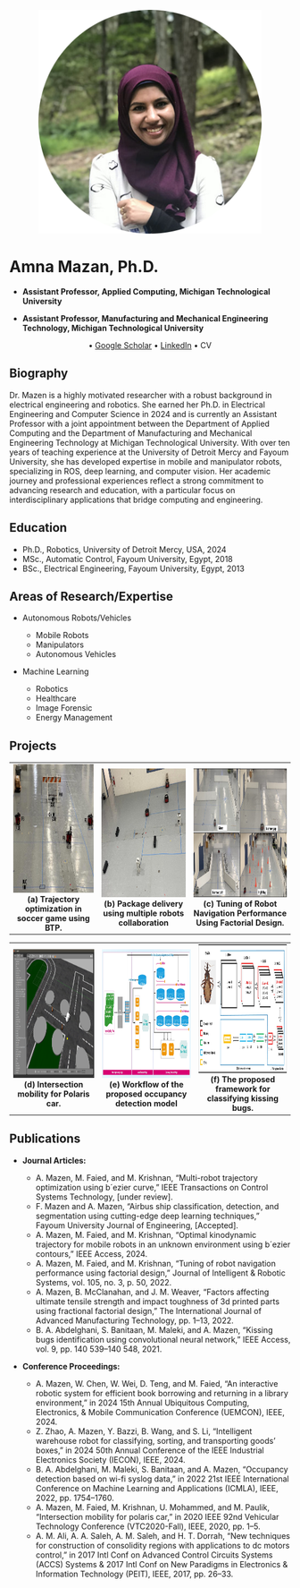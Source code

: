
<figure>
<p align="center">
<img width="400" alt="" src="/Assets/images/Amna-Mazen-modified-circle2.png">
</p>
</figure>

# Amna Mazan, Ph.D.
* **Assistant Professor, Applied Computing, Michigan Technological University**

* **Assistant Professor, Manufacturing and Mechanical Engineering Technology, Michigan Technological University**

<div align="center">
    • <a href="https://scholar.google.com/citations?user=gAifF_oAAAAJ&hl=en">Google Scholar</a> • 
    <a href="https://www.linkedin.com/in/amna-mazen-a73755a7">LinkedIn</a> • 
    CV
</div>

 

## Biography
Dr. Mazen is a highly motivated researcher with a robust background in electrical engineering and robotics. She earned her Ph.D. in Electrical Engineering and Computer Science in 2024 and is currently an Assistant Professor with a joint appointment between the Department of Applied Computing and the Department of Manufacturing and Mechanical Engineering Technology at Michigan Technological University. With over ten years of teaching experience at the University of Detroit Mercy and Fayoum University, she has developed expertise in mobile and manipulator robots, specializing in ROS, deep learning, and computer vision. Her academic journey and professional experiences reflect a strong commitment to advancing research and education, with a particular focus on interdisciplinary applications that bridge computing and engineering.

## Education
* Ph.D., Robotics, University of Detroit Mercy, USA, 2024
* MSc., Automatic Control, Fayoum University, Egypt, 2018
* BSc., Electrical Engineering, Fayoum University, Egypt, 2013
  
## Areas of Research/Expertise
* Autonomous Robots/Vehicles

  * Mobile Robots
  * Manipulators
  * Autonomous Vehicles
  
* Machine Learning

  * Robotics
  * Healthcare
  * Image Forensic
  * Energy Management


## Projects
<table>
  <tr>
    <td align="center">
      <img src="/Assets/images/soccer (1).jpeg" alt="Image 1" width="320" height="230" ><br>
      <b>(a) Trajectory optimization in soccer game using BTP. </b>
    </td>
    <td align="center">
      <img src="/Assets/images/thumbnail_PHOTO-2023-07-08-20-25-39 (1).jpg" alt="Image 2" width="320" height="230"><br>
      <b>(b) Package delivery using multiple robots collaboration</b>
    </td>
    <td align="center">
      <img src="/Assets/images/real_environments.png" alt="Image 3" width="320" height="230"><br>
      <b>(c) Tuning of Robot Navigation Performance Using Factorial Design.</b>
    </td>
  </tr>
</table>

<table>
  <tr>
    <td align="center">
      <img src="/Assets/images/right_turn_obs.png" alt="Image 4" width="320" height="230" ><br>
      <b>(d) Intersection mobility for Polaris car. </b>
    </td>
    <td align="center">
      <img src="/Assets/images/Work_flow.jpg" alt="Image 5" width="320" height="230"><br>
      <b>(e) Workflow of the proposed occupancy detection  model
    </td>
    <td align="center">
      <img src="/Assets/images/model Arch Excel.jpg" alt="Image 6" width="320" height="230"><br>
      <b>(f) The proposed framework for classifying kissing bugs.</b>
    </td>
  </tr>
</table>


## Publications

* **Journal Articles:**
  * A. Mazen, M. Faied, and M. Krishnan, “Multi-robot trajectory optimization using b´ezier curve,” IEEE
  Transactions on Control Systems Technology, [under review].
  * F. Mazen and A. Mazen, “Airbus ship classification, detection, and segmentation using cutting-edge deep
  learning techniques,” Fayoum University Journal of Engineering, [Accepted].
  * A. Mazen, M. Faied, and M. Krishnan, “Optimal kinodynamic trajectory for mobile robots in an
  unknown environment using b´ezier contours,” IEEE Access, 2024.
  * A. Mazen, M. Faied, and M. Krishnan, “Tuning of robot navigation performance using factorial design,”
  Journal of Intelligent & Robotic Systems, vol. 105, no. 3, p. 50, 2022.
  * A. Mazen, B. McClanahan, and J. M. Weaver, “Factors affecting ultimate tensile strength and impact
  toughness of 3d printed parts using fractional factorial design,” The International Journal of Advanced
  Manufacturing Technology, pp. 1–13, 2022.
  * B. A. Abdelghani, S. Banitaan, M. Maleki, and A. Mazen, “Kissing bugs identification using
  convolutional neural network,” IEEE Access, vol. 9, pp. 140 539–140 548, 2021.

* **Conference Proceedings:**
  * A. Mazen, W. Chen, W. Wei, D. Teng, and M. Faied, “An interactive robotic system for efficient book
  borrowing and returning in a library environment,” in 2024 15th Annual Ubiquitous Computing,
  Electronics, & Mobile Communication Conference (UEMCON), IEEE, 2024.
  * Z. Zhao, A. Mazen, Y. Bazzi, B. Wang, and S. Li, “Intelligent warehouse robot for classifying, sorting,
  and transporting goods’ boxes,” in 2024 50th Annual Conference of the IEEE Industrial Electronics
  Society (IECON), IEEE, 2024.
  * B. A. Abdelghani, M. Maleki, S. Banitaan, and A. Mazen, “Occupancy detection based on wi-fi syslog
  data,” in 2022 21st IEEE International Conference on Machine Learning and Applications (ICMLA),
  IEEE, 2022, pp. 1754–1760.
  * A. Mazen, M. Faied, M. Krishnan, U. Mohammed, and M. Paulik, “Intersection mobility for polaris car,”
  in 2020 IEEE 92nd Vehicular Technology Conference (VTC2020-Fall), IEEE, 2020, pp. 1–5.
  * A. M. Ali, A. A. Saleh, A. M. Saleh, and H. T. Dorrah, “New techniques for construction of consolidity
  regions with applications to dc motors control,” in 2017 Intl Conf on Advanced Control Circuits Systems
  (ACCS) Systems & 2017 Intl Conf on New Paradigms in Electronics & Information Technology (PEIT),
  IEEE, 2017, pp. 26–33.

 
